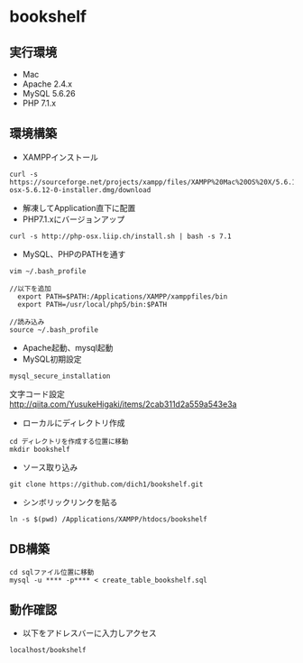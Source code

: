 # bookshelf

## 実行環境
- Mac
- Apache 2.4.x
- MySQL 5.6.26
- PHP 7.1.x

## 環境構築
- XAMPPインストール
```
curl -s https://sourceforge.net/projects/xampp/files/XAMPP%20Mac%20OS%20X/5.6.12/xampp-osx-5.6.12-0-installer.dmg/download
```
- 解凍してApplication直下に配置
- PHP7.1.xにバージョンアップ
```
curl -s http://php-osx.liip.ch/install.sh | bash -s 7.1
```
- MySQL、PHPのPATHを通す
```
vim ~/.bash_profile

//以下を追加
  export PATH=$PATH:/Applications/XAMPP/xamppfiles/bin
  export PATH=/usr/local/php5/bin:$PATH

//読み込み
source ~/.bash_profile
```
- Apache起動、mysql起動
- MySQL初期設定
```
mysql_secure_installation
```
文字コード設定
http://qiita.com/YusukeHigaki/items/2cab311d2a559a543e3a

- ローカルにディレクトリ作成
```
cd ディレクトリを作成する位置に移動
mkdir bookshelf
```

- ソース取り込み
```
git clone https://github.com/dich1/bookshelf.git
```

- シンボリックリンクを貼る
```
ln -s $(pwd) /Applications/XAMPP/htdocs/bookshelf
```

## DB構築

```
cd sqlファイル位置に移動
mysql -u **** -p**** < create_table_bookshelf.sql
```


## 動作確認
- 以下をアドレスバーに入力しアクセス
```
localhost/bookshelf
```

